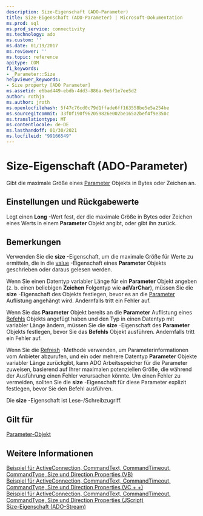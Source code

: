 ```yaml
---
description: Size-Eigenschaft (ADO-Parameter)
title: Size-Eigenschaft (ADO-Parameter) | Microsoft-Dokumentation
ms.prod: sql
ms.prod_service: connectivity
ms.technology: ado
ms.custom: ''
ms.date: 01/19/2017
ms.reviewer: ''
ms.topic: reference
apitype: COM
f1_keywords:
- _Parameter::Size
helpviewer_keywords:
- Size property [ADO Parameter]
ms.assetid: e6bad449-ebdb-4dd3-886a-9e6f1e7ee5d2
author: rothja
ms.author: jroth
ms.openlocfilehash: 5f47c76cd0c79d1ffade6ff163558be5e5a254be
ms.sourcegitcommit: 33f0f190f962059826e002be165a2bef4f9e350c
ms.translationtype: MT
ms.contentlocale: de-DE
ms.lasthandoff: 01/30/2021
ms.locfileid: "99166549"
---
```

# <a name="size-property-ado-parameter"></a>Size-Eigenschaft (ADO-Parameter)
Gibt die maximale Größe eines [Parameter](./parameter-object.md) Objekts in Bytes oder Zeichen an.  
  
## <a name="settings-and-return-values"></a>Einstellungen und Rückgabewerte  
 Legt einen **Long** -Wert fest, der die maximale Größe in Bytes oder Zeichen eines Werts in einem **Parameter** Objekt angibt, oder gibt ihn zurück.  
  
## <a name="remarks"></a>Bemerkungen  
 Verwenden Sie die **size** -Eigenschaft, um die maximale Größe für Werte zu ermitteln, die in die [value](./value-property-ado.md) -Eigenschaft eines **Parameter** Objekts geschrieben oder daraus gelesen werden.  
  
 Wenn Sie einen Datentyp variabler Länge für ein **Parameter** Objekt angeben (z. b. einen beliebigen **Zeichen** Folgentyp wie **adVarChar**), müssen Sie die **size** -Eigenschaft des Objekts festlegen, bevor es an die [Parameter](./parameters-collection-ado.md) Auflistung angehängt wird. Andernfalls tritt ein Fehler auf.  
  
 Wenn Sie das **Parameter** Objekt bereits an die **Parameter** Auflistung eines [Befehls](./command-object-ado.md) Objekts angefügt haben und den Typ in einen Datentyp mit variabler Länge ändern, müssen Sie die **size** -Eigenschaft des **Parameter** Objekts festlegen, bevor Sie das **Befehls** Objekt ausführen. Andernfalls tritt ein Fehler auf.  
  
 Wenn Sie die [Refresh](./refresh-method-ado.md) -Methode verwenden, um Parameterinformationen vom Anbieter abzurufen, und ein oder mehrere Datentyp **Parameter** Objekte variabler Länge zurückgibt, kann ADO Arbeitsspeicher für die Parameter zuweisen, basierend auf Ihrer maximalen potenziellen Größe, die während der Ausführung einen Fehler verursachen könnte. Um einen Fehler zu vermeiden, sollten Sie die **size** -Eigenschaft für diese Parameter explizit festlegen, bevor Sie den Befehl ausführen.  
  
 Die **size** -Eigenschaft ist Lese-/Schreibzugriff.  
  
## <a name="applies-to"></a>Gilt für  
 [Parameter-Objekt](./parameter-object.md)  
  
## <a name="see-also"></a>Weitere Informationen  
 [Beispiel für ActiveConnection, CommandText, CommandTimeout, CommandType, Size und Direction Properties (VB)](./activeconnection-commandtext-commandtimeout-commandtype-size-example-vb.md)   
 [Beispiel für ActiveConnection, CommandText, CommandTimeout, CommandType, Size und Direction Properties (VC + +)](./activeconnection-commandtext-commandtimeout-commandtype-size-example-vc.md)   
 [Beispiel für ActiveConnection, CommandText, CommandTimeout, CommandType, Size und Direction Properties (JScript)](./activeconnection-commandtext-timeout-type-size-example-jscript.md)   
 [Size-Eigenschaft (ADO-Stream)](./size-property-ado-stream.md)